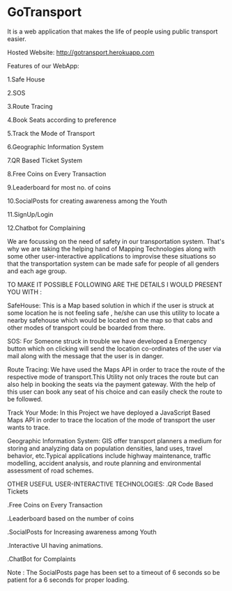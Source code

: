 # GoTransport
It is a web application that makes the life of people using public transport easier.

Hosted Website: http://gotransport.herokuapp.com

Features of our WebApp: 

1.Safe House 

2.SOS

3.Route Tracing

4.Book Seats according to preference 

5.Track the Mode of Transport 

6.Geographic Information System 

7.QR Based Ticket System 

8.Free Coins on Every Transaction 

9.Leaderboard for most no. of coins

10.SocialPosts for creating awareness among the Youth 

11.SignUp/Login 

12.Chatbot for Complaining

We are focussing on the need of safety in our transportation system. That's why we are taking the helping hand of Mapping Technologies along with some other user-interactive applications to improvise these situations so that the transportation system can be made safe for people of all genders and each age group.

TO MAKE IT POSSIBLE FOLLOWING ARE THE DETAILS I WOULD PRESENT YOU WITH :

SafeHouse:
This is a Map based solution in which if the user is struck at some location he is not feeling safe , he/she can use this utility to locate a nearby safehouse which would be located on the map so that cabs and other modes of transport could be boarded from there.

SOS:
For Someone struck in trouble we have developed a Emergency button which on clicking will send the location co-ordinates of the user via mail along with the message that the user is in danger.

Route Tracing:
We have used the Maps API in order to trace the route of the respective mode of transport.This Utility not only traces the route but can also help in booking the seats via the payment gateway. With the help of this user can book any seat of his choice and can easily check the route to be followed.

Track Your Mode:
In this Project we have deployed a JavaScript Based Maps API in order to trace the location of the mode of transport the user wants to trace.

Geographic Information System:
GIS offer transport planners a medium for storing and analyzing data on population densities, land uses, travel behavior, etc.Typical applications include highway maintenance, traffic modelling, accident analysis, and route planning and environmental assessment of road schemes.

OTHER USEFUL USER-INTERACTIVE TECHNOLOGIES:
.QR Code Based Tickets

.Free Coins on Every Transaction

.Leaderboard based on the number of coins

.SocialPosts for Increasing awareness among Youth

.Interactive UI having animations.

.ChatBot for Complaints

Note : The SocialPosts page has been set to a timeout of 6 seconds so be patient for a 6 seconds for proper loading.
